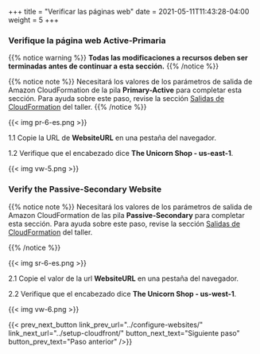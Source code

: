 +++
title = "Verificar las páginas web"
date =  2021-05-11T11:43:28-04:00
weight = 5
+++

### Verifique la página web Active-Primaria

{{% notice warning %}}
**Todas las modificaciones a recursos deben ser terminadas antes de continuar a esta sección.**
{{% /notice %}}

{{% notice note %}}
Necesitará los valores de los parámetros de salida de Amazon CloudFormation de la pila **Primary-Active** para completar esta sección. Para ayuda sobre este paso, revise la sección [Salidas de CloudFormation](../prerequisites/cfn-outputs/) del taller.
{{% /notice %}}

{{< img pr-6-es.png >}}

1.1 Copie la URL de **WebsiteURL** en una pestaña del navegador.

1.2 Verifique que el encabezado dice **The Unicorn Shop - us-east-1**.

{{< img vw-5.png >}}

### Verify the Passive-Secondary Website

{{% notice note %}}
Necesitará los valores de los parámetros de salida de Amazon CloudFormation de las pila **Passive-Secondary** para completar esta sección. Para ayuda sobre este paso, revise la sección [Salidas de CloudFormation](../prerequisites/cfn-outputs/) del taller.

{{% /notice %}}

{{< img sr-6-es.png >}}

2.1 Copie el valor de la url **WebsiteURL** en una pestaña del navegador.

2.2 Verifique que el encabezado dice **The Unicorn Shop - us-west-1**.

{{< img vw-6.png >}}

{{< prev_next_button link_prev_url="../configure-websites/" link_next_url="../setup-cloudfront/" button_next_text="Siguiente paso" button_prev_text="Paso anterior" />}}

